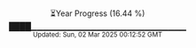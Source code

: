 <p align="center">
⏳Year Progress (16.44 %)<br>
████▁▁▁▁▁▁▁▁▁▁▁▁▁▁▁▁▁▁▁▁▁▁▁▁▁▁ <br>
<sub>Updated: Sun, 02 Mar 2025 00:12:52 GMT</sub>
</p>

